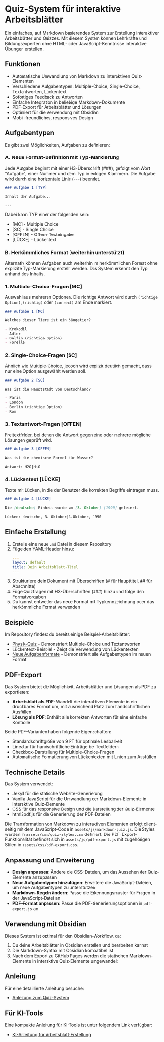 # Quiz-System für interaktive Arbeitsblätter

Ein einfaches, auf Markdown basierendes System zur Erstellung interaktiver Arbeitsblätter und Quizzes. Mit diesem System können Lehrkräfte und Bildungsexperten ohne HTML- oder JavaScript-Kenntnisse interaktive Übungen erstellen.

## Funktionen

- Automatische Umwandlung von Markdown zu interaktiven Quiz-Elementen
- Verschiedene Aufgabentypen: Multiple-Choice, Single-Choice, Textantworten, Lückentext
- Sofortiges Feedback zu Antworten
- Einfache Integration in beliebige Markdown-Dokumente
- PDF-Export für Arbeitsblätter und Lösungen
- Optimiert für die Verwendung mit Obsidian
- Mobil-freundliches, responsives Design

## Aufgabentypen

Es gibt zwei Möglichkeiten, Aufgaben zu definieren:

### A. Neue Format-Definition mit Typ-Markierung

Jede Aufgabe beginnt mit einer H3-Überschrift (###), gefolgt vom Wort "Aufgabe", einer Nummer und dem Typ in eckigen Klammern. Die Aufgabe wird durch eine horizontale Linie (---) beendet.

```markdown
### Aufgabe 1 [TYP]

Inhalt der Aufgabe...

---
```

Dabei kann TYP einer der folgenden sein:
- [MC] - Multiple Choice
- [SC] - Single Choice
- [OFFEN] - Offene Texteingabe
- [LÜCKE] - Lückentext

### B. Herkömmliches Format (weiterhin unterstützt)

Alternativ können Aufgaben auch weiterhin im herkömmlichen Format ohne explizite Typ-Markierung erstellt werden. Das System erkennt den Typ anhand des Inhalts.

### 1. Multiple-Choice-Fragen [MC]

Auswahl aus mehreren Optionen. Die richtige Antwort wird durch `(richtige Option)`, `(richtig)` oder `(correct)` am Ende markiert.

```markdown
### Aufgabe 1 [MC]

Welches dieser Tiere ist ein Säugetier?

- Krokodil
- Adler
- Delfin (richtige Option)
- Forelle
```

### 2. Single-Choice-Fragen [SC]

Ähnlich wie Multiple-Choice, jedoch wird explizit deutlich gemacht, dass nur eine Option ausgewählt werden soll.

```markdown
### Aufgabe 2 [SC]

Was ist die Hauptstadt von Deutschland?

- Paris
- London
- Berlin (richtige Option)
- Rom
```

### 3. Textantwort-Fragen [OFFEN]

Freitextfelder, bei denen die Antwort gegen eine oder mehrere mögliche Lösungen geprüft wird.

```markdown
### Aufgabe 3 [OFFEN]

Was ist die chemische Formel für Wasser?

Antwort: H2O|H₂O
```

### 4. Lückentext [LÜCKE]

Texte mit Lücken, in die der Benutzer die korrekten Begriffe eintragen muss.

```markdown
### Aufgabe 4 [LÜCKE]

Die [deutsche] Einheit wurde am [3. Oktober] [1990] gefeiert.

Lücken: deutsche, 3. Oktober|3.Oktober, 1990
```

## Einfache Erstellung

1. Erstelle eine neue `.md` Datei in diesem Repository
2. Füge den YAML-Header hinzu:
   ```yaml
   ---
   layout: default
   title: Dein Arbeitsblatt-Titel
   ---
   ```
3. Strukturiere dein Dokument mit Überschriften (# für Haupttitel, ## für Abschnitte)
4. Füge Quizfragen mit H3-Überschriften (###) hinzu und folge den Formatvorgaben
5. Du kannst entweder das neue Format mit Typkennzeichnung oder das herkömmliche Format verwenden

## Beispiele

Im Repository findest du bereits einige Beispiel-Arbeitsblätter:

- [Physik-Quiz](https://silas-hartmann.github.io/beispiel-quiz-neu.html) - Demonstriert Multiple-Choice und Textantworten
- [Lückentext-Beispiel](https://silas-hartmann.github.io/beispiel-lueckentext.html) - Zeigt die Verwendung von Lückentexten
- [Neue Aufgabenformate](https://silas-hartmann.github.io/beispiel-aufgabenformate.html) - Demonstriert alle Aufgabentypen im neuen Format

## PDF-Export

Das System bietet die Möglichkeit, Arbeitsblätter und Lösungen als PDF zu exportieren:

- **Arbeitsblatt als PDF**: Wandelt die interaktiven Elemente in ein druckbares Format um, mit ausreichend Platz zum handschriftlichen Ausfüllen
- **Lösung als PDF**: Enthält alle korrekten Antworten für eine einfache Kontrolle

Beide PDF-Varianten haben folgende Eigenschaften:
- Standardschriftgröße von 9 PT für optimale Lesbarkeit
- Lineatur für handschriftliche Einträge bei Textfeldern
- Checkbox-Darstellung für Multiple-Choice-Fragen
- Automatische Formatierung von Lückentexten mit Linien zum Ausfüllen

## Technische Details

Das System verwendet:
- Jekyll für die statische Website-Generierung
- Vanilla JavaScript für die Umwandlung der Markdown-Elemente in interaktive Quiz-Elemente
- CSS für das responsive Design und die Darstellung der Quiz-Elemente
- html2pdf.js für die Generierung der PDF-Dateien

Die Transformation von Markdown zu interaktiven Elementen erfolgt client-seitig mit dem JavaScript-Code in `assets/js/markdown-quiz.js`. Die Styles werden in `assets/css/quiz-styles.css` definiert. Die PDF-Export-Funktionalität befindet sich in `assets/js/pdf-export.js` mit zugehörigen Stilen in `assets/css/pdf-export.css`.

## Anpassung und Erweiterung

- **Design anpassen**: Ändere die CSS-Dateien, um das Aussehen der Quiz-Elemente anzupassen
- **Neue Aufgabentypen hinzufügen**: Erweitere die JavaScript-Dateien, um neue Aufgabentypen zu unterstützen
- **Markdown-Regeln ändern**: Passe die Erkennungsmuster für Fragen in der JavaScript-Datei an
- **PDF-Format anpassen**: Passe die PDF-Generierungsoptionen in `pdf-export.js` an

## Verwendung mit Obsidian

Dieses System ist optimal für den Obsidian-Workflow, da:
1. Du deine Arbeitsblätter in Obsidian erstellen und bearbeiten kannst
2. Die Markdown-Syntax mit Obsidian kompatibel ist
3. Nach dem Export zu GitHub Pages werden die statischen Markdown-Elemente in interaktive Quiz-Elemente umgewandelt

## Anleitung

Für eine detaillierte Anleitung besuche:
- [Anleitung zum Quiz-System](https://silas-hartmann.github.io/quiz-system-anleitung-neu.html)

## Für KI-Tools

Eine kompakte Anleitung für KI-Tools ist unter folgendem Link verfügbar:
- [KI-Anleitung für Arbeitsblatt-Erstellung](https://silas-hartmann.github.io/ki-anleitung-arbeitsblatt.html)
